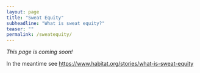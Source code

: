 ```yaml
---
layout: page
title: "Sweat Equity"
subheadline: "What is sweat equity?"
teaser: ""
permalink: /sweatequity/
---
```

*This page is coming soon!*

In the meantime see <https://www.habitat.org/stories/what-is-sweat-equity>

